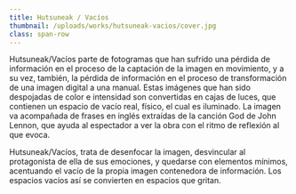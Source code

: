 ```yaml
---
title: Hutsuneak / Vacíos
thumbnail: /uploads/works/hutsuneak-vacios/cover.jpg
class: span-row
---
```


Hutsuneak/Vacíos parte de fotogramas que han sufrido una pérdida de información en el proceso de la captación de la imagen en movimiento, y a su vez, también, la pérdida de información en el proceso de transformación de una imagen digital a una manual. Estas imágenes que han sido despojadas de color e intensidad son convertidas en cajas de luces, que contienen un espacio de vacío real, físico, el cual es iluminado. La imagen va acompañada de frases en inglés extraídas de la canción God de John Lennon, que ayuda al espectador a ver la obra con el ritmo de reflexión al que evoca.

Hutsuneak/Vacíos, trata de desenfocar la imagen, desvincular al protagonista de ella de sus emociones, y quedarse con elementos mínimos, acentuando el vacío de la propia imagen contenedora de información. Los espacios vacíos así se convierten en espacios que gritan.

